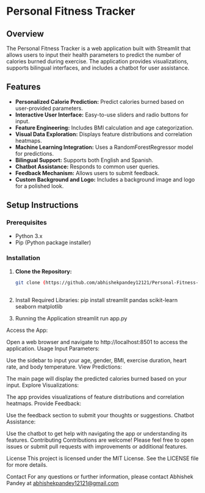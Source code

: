 # Personal Fitness Tracker

## Overview
The Personal Fitness Tracker is a web application built with Streamlit that allows users to input their health parameters to predict the number of calories burned during exercise. The application provides visualizations, supports bilingual interfaces, and includes a chatbot for user assistance.

## Features
- **Personalized Calorie Prediction:** Predict calories burned based on user-provided parameters.
- **Interactive User Interface:** Easy-to-use sliders and radio buttons for input.
- **Feature Engineering:** Includes BMI calculation and age categorization.
- **Visual Data Exploration:** Displays feature distributions and correlation heatmaps.
- **Machine Learning Integration:** Uses a RandomForestRegressor model for predictions.
- **Bilingual Support:** Supports both English and Spanish.
- **Chatbot Assistance:** Responds to common user queries.
- **Feedback Mechanism:** Allows users to submit feedback.
- **Custom Background and Logo:** Includes a background image and logo for a polished look.

## Setup Instructions

### Prerequisites
- Python 3.x
- Pip (Python package installer)

### Installation
1. **Clone the Repository:**
   ```bash
   git clone (https://github.com/abhishekpandey12121/Personal-Fitness-Tracker)
  
2. Install Required Libraries:
pip install streamlit pandas scikit-learn seaborn matplotlib

3. Running the Application
   streamlit run app.py

Access the App:

Open a web browser and navigate to http://localhost:8501 to access the application.
Usage
Input Parameters:

Use the sidebar to input your age, gender, BMI, exercise duration, heart rate, and body temperature.
View Predictions:

The main page will display the predicted calories burned based on your input.
Explore Visualizations:

The app provides visualizations of feature distributions and correlation heatmaps.
Provide Feedback:

Use the feedback section to submit your thoughts or suggestions.
Chatbot Assistance:

Use the chatbot to get help with navigating the app or understanding its features.
Contributing
Contributions are welcome! Please feel free to open issues or submit pull requests with improvements or additional features.

License
This project is licensed under the MIT License. See the LICENSE file for more details.

Contact
For any questions or further information, please contact Abhishek Pandey at abhishekpandey12121@gmail.com







